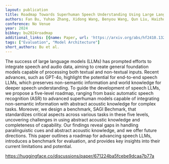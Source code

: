 ```yaml
---
layout: publication
title: Roadmap Towards Superhuman Speech Understanding Using Large Language Models
authors: Fan Bu, Yuhao Zhang, Xidong Wang, Benyou Wang, Qun Liu, Haizhou Li
conference: No Venue
year: 2024
bibkey: bu2024roadmap
additional_links: [{name: Paper, url: 'https://arxiv.org/abs/hf2410.13268'}]
tags: ["Evaluation", "Model Architecture"]
short_authors: Bu et al.
---
```

The success of large language models (LLMs) has prompted efforts to integrate speech and audio data, aiming to create general foundation models capable of processing both textual and non-textual inputs. Recent advances, such as GPT-4o, highlight the potential for end-to-end speech LLMs, which preserves non-semantic information and world knowledge for deeper speech understanding. To guide the development of speech LLMs, we propose a five-level roadmap, ranging from basic automatic speech recognition (ASR) to advanced superhuman models capable of integrating non-semantic information with abstract acoustic knowledge for complex tasks. Moreover, we design a benchmark, SAGI Bechmark, that standardizes critical aspects across various tasks in these five levels, uncovering challenges in using abstract acoustic knowledge and completeness of capability. Our findings reveal gaps in handling paralinguistic cues and abstract acoustic knowledge, and we offer future directions. This paper outlines a roadmap for advancing speech LLMs, introduces a benchmark for evaluation, and provides key insights into their current limitations and potential.

https://huggingface.co/discussions/paper/671224ba5fcebe9dcaa7b77a